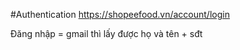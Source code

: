 #Authentication
https://shopeefood.vn/account/login

Đăng nhập = gmail thì lấy được họ và tên + sđt

